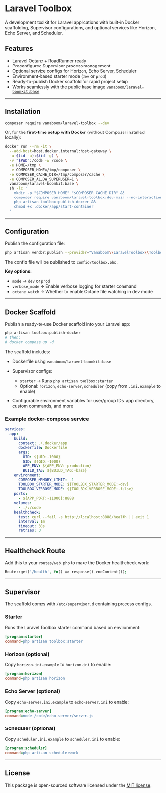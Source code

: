 # Laravel Toolbox

A development toolkit for Laravel applications with built-in Docker scaffolding, Supervisor configurations, and optional services like Horizon, Echo Server, and Scheduler.

## Features

* Laravel Octane + RoadRunner ready
* Preconfigured Supervisor process management
* Optional service configs for Horizon, Echo Server, Scheduler
* Environment-based starter mode (`dev` or `prod`)
* Ready-to-publish Docker scaffold for rapid project setup
* Works seamlessly with the public base image [`vanaboom/laravel-boomkit:base`](https://hub.docker.com/r/vanaboom/laravel-boomkit)

---

## Installation

```bash
composer require vanaboom/laravel-toolbox --dev
```

Or, for the **first-time setup with Docker** (without Composer installed locally):

```bash
docker run --rm -it \
  --add-host=host.docker.internal:host-gateway \
  -u $(id -u):$(id -g) \
  -v "$PWD":/code -w /code \
  -e HOME=/tmp \
  -e COMPOSER_HOME=/tmp/composer \
  -e COMPOSER_CACHE_DIR=/tmp/composer/cache \
  -e COMPOSER_ALLOW_SUPERUSER=1 \
  vanaboom/laravel-boomkit:base \
  sh -lc '
    mkdir -p "$COMPOSER_HOME" "$COMPOSER_CACHE_DIR" &&
    composer require vanaboom/laravel-toolbox:dev-main --no-interaction --no-scripts &&
    php artisan toolbox:publish-docker &&
    chmod +x .docker/app/start-container
  '
```

---

## Configuration

Publish the configuration file:

```bash
php artisan vendor:publish --provider="Vanaboom\\LaravelToolbox\\ToolboxServiceProvider" --tag="config"
```

The config file will be published to `config/toolbox.php`.

**Key options:**

* `mode` → `dev` or `prod`
* `verbose_mode` → Enable verbose logging for starter command
* `octane_watch` → Whether to enable Octane file watching in dev mode

---

## Docker Scaffold

Publish a ready-to-use Docker scaffold into your Laravel app:

```bash
php artisan toolbox:publish-docker
# then:
# docker compose up -d
```

The scaffold includes:

* Dockerfile using `vanaboom/laravel-boomkit:base`
* Supervisor configs:

  * `starter` → Runs `php artisan toolbox:starter`
  * Optional: `horizon`, `echo-server`, `scheduler` (copy from `.ini.example` to enable)
* Configurable environment variables for user/group IDs, app directory, custom commands, and more

### Example docker-compose service

```yaml
services:
  app:
    build:
      context: ./.docker/app
      dockerfile: Dockerfile
      args:
        UID: ${UID:-1000}
        GID: ${GID:-1000}
        APP_ENV: ${APP_ENV:-production}
        BUILD_TAG: ${BUILD_TAG:-base}
    environment:
      COMPOSER_MEMORY_LIMIT: -1
      TOOLBOX_STARTER_MODE: ${TOOLBOX_STARTER_MODE:-dev}
      TOOLBOX_VERBOSE_MODE: ${TOOLBOX_VERBOSE_MODE:-false}
    ports:
      - ${APP_PORT:-11000}:8888
    volumes:
      - ./:/code
    healthcheck:
      test: curl --fail -s http://localhost:8888/health || exit 1
      interval: 1m
      timeout: 30s
      retries: 3
```

---

## Healthcheck Route

Add this to your `routes/web.php` to make the Docker healthcheck work:

```php
Route::get('/health', fn() => response()->noContent());
```

---

## Supervisor

The scaffold comes with `/etc/supervisor.d` containing process configs.

### Starter

Runs the Laravel Toolbox starter command based on environment:

```ini
[program:starter]
command=php artisan toolbox:starter
```

### Horizon (optional)

Copy `horizon.ini.example` to `horizon.ini` to enable:

```ini
[program:horizon]
command=php artisan horizon
```

### Echo Server (optional)

Copy `echo-server.ini.example` to `echo-server.ini` to enable:

```ini
[program:echo-server]
command=node /code/echo-server/server.js
```

### Scheduler (optional)

Copy `scheduler.ini.example` to `scheduler.ini` to enable:

```ini
[program:scheduler]
command=php artisan schedule:work
```

---

## License

This package is open-sourced software licensed under the [MIT license](LICENSE).
